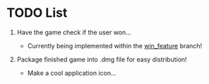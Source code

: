 # TODO List

1. Have the game check if the user won...
   - Currently being implemented within the [win_feature](https://github.com/valentina893/Snake/tree/win_feature) branch!

3. Package finished game into .dmg file for easy distribution!
   - Make a cool application icon...
